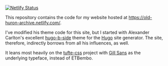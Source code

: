 
[![Netlify Status](https://api.netlify.com/api/v1/badges/f6678d27-a557-4ccf-a7b5-7504a73ff021/deploy-status)](https://app.netlify.com/sites/old-huron-archive/deploys)

This repository contains the code for my website hosted at
https://old-huron-archive.netlify.com/.


I've modified his theme code for this site, but I started with Alexander
Carlton's excellent [hugo-b-side](https://github.com/fisodd/hugo-b-side) theme
for the [Hugo](https://gohugo.io/) site generator. The site, therefore,
indirectly borrows from all his influences, as well.

It leans most heavily on the [tufte-css](https://github.com/edwardtufte/tufte-css) 
project with [Gill Sans](https://en.wikipedia.org/wiki/Gill_Sans) as the
underlying typeface, instead of ETBembo.


